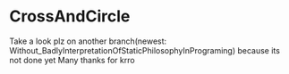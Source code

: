 # CrossAndCircle
Take a look plz on another branch(newest: Without_BadlyInterpretationOfStaticPhilosophyInPrograming) because its not done yet
Many thanks for krro
